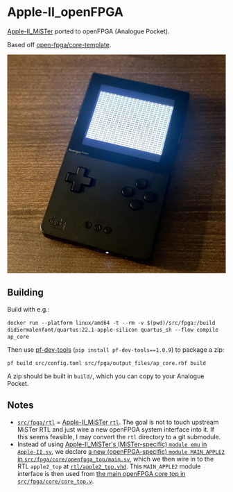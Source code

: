 # Apple-II_openFPGA

[Apple-II_MiSTer](https://github.com/MiSTer-devel/Apple-II_MiSTer) ported to openFPGA (Analogue Pocket).

Based off [open-fpga/core-template](https://github.com/open-fpga/core-template).

![A screenshot of an Analogue Pocket displaying the Apple II text-mode bootsplash](./bootsplash.jpg)

## Building

Build with e.g.:

    docker run --platform linux/amd64 -t --rm -v $(pwd)/src/fpga:/build didiermalenfant/quartus:22.1-apple-silicon quartus_sh --flow compile ap_core

Then use [pf-dev-tools](https://pypi.org/project/pf-dev-tools/) (`pip install pf-dev-tools==1.0.9`) to package a zip:

    pf build src/config.toml src/fpga/output_files/ap_core.rbf build

A zip should be built in `build/`, which you can copy to your Analogue Pocket.

## Notes

 * [`src/fpga/rtl`](https://github.com/ryanfb/Apple-II_openFPGA/tree/main/src/fpga/rtl) = [Apple-II_MiSTer `rtl`](https://github.com/MiSTer-devel/Apple-II_MiSTer/tree/master/rtl). The goal is not to touch upstream MiSTer RTL and just wire a new openFPGA system interface into it. If this seems feasible, I may convert the `rtl` directory to a git submodule.
 * Instead of using [Apple-II_MiSTer's (MiSTer-specific) `module emu` in `Apple-II.sv`](https://github.com/MiSTer-devel/Apple-II_MiSTer/blob/master/Apple-II.sv), we declare [a new (openFPGA-specific) `module MAIN_APPLE2` in `src/fpga/core/openfpga_top/main.sv`](https://github.com/ryanfb/Apple-II_openFPGA/blob/main/src/fpga/core/openfpga_top/main.sv), which we then wire in to the RTL `apple2_top` at [`rtl/apple2_top.vhd`](https://github.com/MiSTer-devel/Apple-II_MiSTer/blob/master/rtl/apple2_top.vhd). This `MAIN_APPLE2` module interface is then used from [the main openFPGA core top in `src/fpga/core/core_top.v`](https://github.com/ryanfb/Apple-II_openFPGA/blob/main/src/fpga/core/core_top.v).
